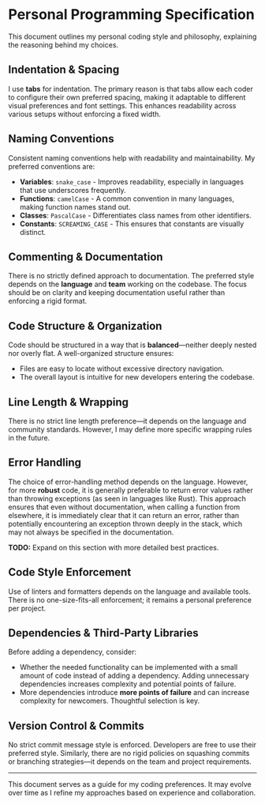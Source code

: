 # Personal Programming Specification

This document outlines my personal coding style and philosophy, explaining the reasoning behind my choices.

## Indentation & Spacing
I use **tabs** for indentation. The primary reason is that tabs allow each coder to configure their own preferred spacing, making it adaptable to different visual preferences and font settings. This enhances readability across various setups without enforcing a fixed width.

## Naming Conventions
Consistent naming conventions help with readability and maintainability. My preferred conventions are:
- **Variables**: `snake_case` - Improves readability, especially in languages that use underscores frequently.
- **Functions**: `camelCase` - A common convention in many languages, making function names stand out.
- **Classes**: `PascalCase` - Differentiates class names from other identifiers.
- **Constants**: `SCREAMING_CASE` - This ensures that constants are visually distinct.

## Commenting & Documentation
There is no strictly defined approach to documentation. The preferred style depends on the **language** and **team** working on the codebase. The focus should be on clarity and keeping documentation useful rather than enforcing a rigid format.

## Code Structure & Organization
Code should be structured in a way that is **balanced**—neither deeply nested nor overly flat. A well-organized structure ensures:
- Files are easy to locate without excessive directory navigation.
- The overall layout is intuitive for new developers entering the codebase.

## Line Length & Wrapping
There is no strict line length preference—it depends on the language and community standards. However, I may define more specific wrapping rules in the future.

## Error Handling
The choice of error-handling method depends on the language. However, for more **robust** code, it is generally preferable to return error values rather than throwing exceptions (as seen in languages like Rust). This approach ensures that even without documentation, when calling a function from elsewhere, it is immediately clear that it can return an error, rather than potentially encountering an exception thrown deeply in the stack, which may not always be specified in the documentation.

**TODO:** Expand on this section with more detailed best practices.

## Code Style Enforcement
Use of linters and formatters depends on the language and available tools. There is no one-size-fits-all enforcement; it remains a personal preference per project.

## Dependencies & Third-Party Libraries
Before adding a dependency, consider:
- Whether the needed functionality can be implemented with a small amount of code instead of adding a dependency. Adding unnecessary dependencies increases complexity and potential points of failure.
- More dependencies introduce **more points of failure** and can increase complexity for newcomers. Thoughtful selection is key.

## Version Control & Commits
No strict commit message style is enforced. Developers are free to use their preferred style. Similarly, there are no rigid policies on squashing commits or branching strategies—it depends on the team and project requirements.

---
This document serves as a guide for my coding preferences. It may evolve over time as I refine my approaches based on experience and collaboration.

